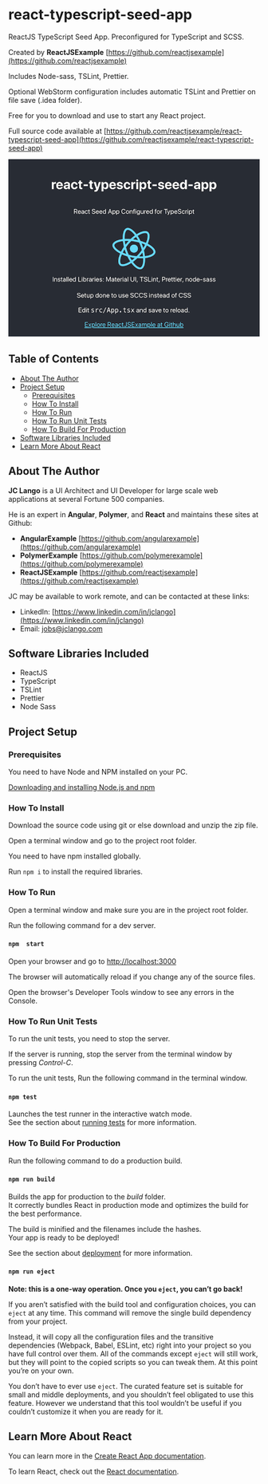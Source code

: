 # react-typescript-seed-app
ReactJS TypeScript Seed App. Preconfigured for TypeScript and SCSS.

Created by **ReactJSExample** [https://github.com/reactjsexample](https://github.com/reactjsexample)

Includes Node-sass, TSLint, Prettier.

Optional WebStorm configuration includes automatic TSLint and Prettier on file save (.idea folder).

Free for you to download and use to start any React project.

Full source code available at [https://github.com/reactjsexample/react-typescript-seed-app](https://github.com/reactjsexample/react-typescript-seed-app)

![react-typescript-seed-app-screen-shot](https://github.com/reactjsexample/react-typescript-seed-app/blob/master/src/assets/images/react-typescript-seed-app-screen-shot.png)

## Table of Contents
- [About The Author](#about-the-author)
- [Project Setup](#project-setup)
  * [Prerequisites](#prerequisites)
  * [How To Install](#how-to-install)
  * [How To Run](#how-to-run)
  * [How To Run Unit Tests](#how-to-run-unit-tests)
  * [How To Build For Production](#how-to-build-for-production)
- [Software Libraries Included](#software-libraries-included)
- [Learn More About React](#learn-more-about-react)

## About The Author
**JC Lango** is a UI Architect and UI Developer for large scale web applications at several Fortune 500 companies.

He is an expert in **Angular**, **Polymer**, and **React** and maintains these sites at Github:

* **AngularExample** [https://github.com/angularexample](https://github.com/angularexample)
* **PolymerExample** [https://github.com/polymerexample](https://github.com/polymerexample)
* **ReactJSExample** [https://github.com/reactjsexample](https://github.com/reactjsexample)

JC may be available to work remote, and can be contacted at these links:
 
* LinkedIn: [https://www.linkedin.com/in/jclango](https://www.linkedin.com/in/jclango)
* Email: [jobs@jclango.com](mailto:jobs@jclango.com)

## Software Libraries Included
* ReactJS
* TypeScript
* TSLint
* Prettier
* Node Sass

## Project Setup
### Prerequisites
You need to have Node and NPM installed on your PC.

[Downloading and installing Node.js and npm](https://docs.npmjs.com/downloading-and-installing-node-js-and-npm)

### How To Install
Download the source code using git or else download and unzip the zip file.

Open a terminal window and go to the project root folder.

You need to have npm installed globally.

Run `npm i` to install the required libraries.

### How To Run
Open a terminal window and make sure you are in the project root folder.

Run the following command for a dev server.

#### `npm  start`

Open your browser and go to [http://localhost:3000](http://localhost:3000)

The browser will automatically reload if you change any of the source files.

Open the browser's Developer Tools window to see any errors in the Console.

### How To Run Unit Tests
To run the unit tests, you need to stop the server.
 
If the server is running, stop the server from the terminal window by pressing *Control-C*.

To run the unit tests, Run the following command in the terminal window.

#### `npm test`

Launches the test runner in the interactive watch mode.<br>
See the section about [running tests](https://facebook.github.io/create-react-app/docs/running-tests) for more information.

### How To Build For Production
Run the following command to do a production build.

#### `npm run build`

Builds the app for production to the *build* folder.<br>
It correctly bundles React in production mode and optimizes the build for the best performance.

The build is minified and the filenames include the hashes.<br>
Your app is ready to be deployed!

See the section about [deployment](https://facebook.github.io/create-react-app/docs/deployment) for more information.

#### `npm run eject`

**Note: this is a one-way operation. Once you `eject`, you can’t go back!**

If you aren’t satisfied with the build tool and configuration choices, you can `eject` at any time. This command will remove the single build dependency from your project.

Instead, it will copy all the configuration files and the transitive dependencies (Webpack, Babel, ESLint, etc) right into your project so you have full control over them. All of the commands except `eject` will still work, but they will point to the copied scripts so you can tweak them. At this point you’re on your own.

You don’t have to ever use `eject`. The curated feature set is suitable for small and middle deployments, and you shouldn’t feel obligated to use this feature. However we understand that this tool wouldn’t be useful if you couldn’t customize it when you are ready for it.

## Learn More About React
You can learn more in the [Create React App documentation](https://facebook.github.io/create-react-app/docs/getting-started).

To learn React, check out the [React documentation](https://reactjs.org/).
